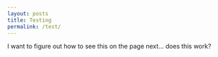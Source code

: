 ```yaml
---
layout: posts
title: Testing
permalink: /test/
---
```

I want to figure out how to see this on the page next... does this work?
